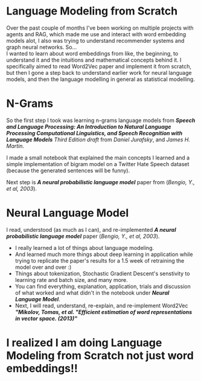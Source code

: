 # Language Modeling from Scratch
Over the past couple of months I've been working on multiple projects with agents and RAG, which made me use and interact with word embedding models alot, I also was trying to understand recommender systems and graph neural networks. So...  
I wanted to learn about word embeddings from like, the beginning, to understand it and the intuitions and mathematical concepts behind it. I specifically aimed to read Word2Vec paper and implement it from scratch, but then I gone a step back to understand earlier work for neural language models, and then the language modelling in general as statistical modelling.  

# N-Grams  
So the first step I took was learning n-grams language models from ***Speech and Language Processing: An Introduction to Natural Language Processing Computational Linguistics, and Speech Recognition with Language Models*** *Third Edition draft* from *Daniel Jurafsky*, and *James H. Martin*.

I made a small notebook that explained the main concepts I learned and a simple implementation of bigram model on a Twitter Hate Speech dataset (because the generated sentences will be funny).

Next step is ***A neural probabilistic language model*** paper from (*Bengio, Y., et al, 2003*).

# Neural Language Model  
I read, understood (as much as I can), and re-implemented ***A neural probabilistic language model*** paper (*Bengio, Y., et al, 2003*).  
*  I really learned a lot of things about language modeling.
*  And learned much more things about deep learning in application while trying to replicate the paper's results for a 1.5 week of retraining the model over and over :)
*  Things about tokenization, Stochastic Gradient Descent's senstivity to learning rate and batch size, and many more.
*  You can find everything, explanation, application, trials and discussion of what worked and what didn't in the notebook under ***Neural Language Model***.
*  Next, I will read, understand, re-explain, and re-implement Word2Vec ***"Mikolov, Tomas, et al. "Efficient estimation of word representations in vector space. (2013)"***


# I realized I am doing Language Modeling from Scratch not just word embeddings!!

